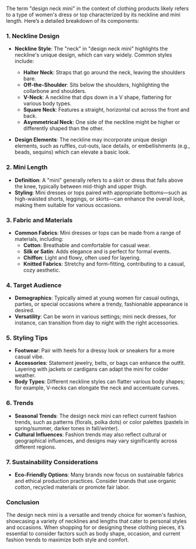 The term "design neck mini" in the context of clothing products likely refers to a type of women's dress or top characterized by its neckline and mini length. Here’s a detailed breakdown of its components:

### 1. **Neckline Design**
   - **Neckline Style**: The "neck" in "design neck mini" highlights the neckline's unique design, which can vary widely. Common styles include:
     - **Halter Neck**: Straps that go around the neck, leaving the shoulders bare.
     - **Off-the-Shoulder**: Sits below the shoulders, highlighting the collarbone and shoulders.
     - **V-Neck**: A neckline that dips down in a V shape, flattering for various body types.
     - **Square Neck**: Features a straight, horizontal cut across the front and back.
     - **Asymmetrical Neck**: One side of the neckline might be higher or differently shaped than the other.

   - **Design Elements**: The neckline may incorporate unique design elements, such as ruffles, cut-outs, lace details, or embellishments (e.g., beads, sequins) which can elevate a basic look.

### 2. **Mini Length**
   - **Definition**: A "mini" generally refers to a skirt or dress that falls above the knee, typically between mid-thigh and upper thigh.
   - **Styling**: Mini dresses or tops paired with appropriate bottoms—such as high-waisted shorts, leggings, or skirts—can enhance the overall look, making them suitable for various occasions.

### 3. **Fabric and Materials**
   - **Common Fabrics**: Mini dresses or tops can be made from a range of materials, including:
     - **Cotton**: Breathable and comfortable for casual wear.
     - **Silk or Satin**: Adds elegance and is perfect for formal events.
     - **Chiffon**: Light and flowy, often used for layering.
     - **Knitted Fabrics**: Stretchy and form-fitting, contributing to a casual, cozy aesthetic.

### 4. **Target Audience**
   - **Demographics**: Typically aimed at young women for casual outings, parties, or special occasions where a trendy, fashionable appearance is desired.
   - **Versatility**: Can be worn in various settings; mini neck dresses, for instance, can transition from day to night with the right accessories.

### 5. **Styling Tips**
   - **Footwear**: Pair with heels for a dressy look or sneakers for a more casual vibe.
   - **Accessories**: Statement jewelry, belts, or bags can enhance the outfit. Layering with jackets or cardigans can adapt the mini for colder weather.
   - **Body Types**: Different neckline styles can flatter various body shapes; for example, V-necks can elongate the neck and accentuate curves.

### 6. **Trends**
   - **Seasonal Trends**: The design neck mini can reflect current fashion trends, such as patterns (florals, polka dots) or color palettes (pastels in spring/summer, darker tones in fall/winter).
   - **Cultural Influences**: Fashion trends may also reflect cultural or geographical influences, and designs may vary significantly across different regions.

### 7. **Sustainability Considerations**
   - **Eco-Friendly Options**: Many brands now focus on sustainable fabrics and ethical production practices. Consider brands that use organic cotton, recycled materials or promote fair labor.

### Conclusion
The design neck mini is a versatile and trendy choice for women's fashion, showcasing a variety of necklines and lengths that cater to personal styles and occasions. When shopping for or designing these clothing pieces, it’s essential to consider factors such as body shape, occasion, and current fashion trends to maximize both style and comfort.